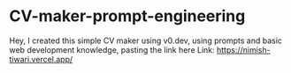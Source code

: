 # CV-maker-prompt-engineering
Hey, I created this simple CV maker using v0.dev, using prompts and basic web development knowledge, pasting the link here
Link: https://nimish-tiwari.vercel.app/
